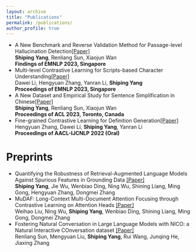 ```yaml
---
layout: archive
title: "Publications"
permalink: /publications/
author_profile: true
---
```

* A New Benchmark and Reverse Validation Method for Passage-level Hallucination Detection[\[Paper\]](https://arxiv.org/abs/2310.06498)<br />
**Shiping Yang**, Renliang Sun, Xiaojun Wan<br />
**Findings of EMNLP 2023, Singapore**
* Multi-level Contrastive Learning for Scripts-based Character Understanding[\[Paper\]](https://arxiv.org/abs/2310.13231)<br />
Dawei Li, Hengyuan Zhang, Yanran Li, **Shiping Yang**<br />
**Proceedings of EMNLP 2023, Singapore**
* A New Dataset and Empirical Study for Sentence Simplification in Chinese[\[Paper\]](https://aclanthology.org/2023.acl-long.462)<br />
**Shiping Yang**, Renliang Sun, Xiaojun Wan<br />
**Proceedings of ACL 2023, Toronto, Canada**
* Fine-grained Contrastive Learning for Definition Generation[\[Paper\]](https://aclanthology.org/2022.aacl-main.73)<br />
Hengyuan Zhang, Dawei Li, **Shiping Yang**, Yanran Li<br />
**Proceedings of AACL-IJCNLP 2022 (Oral)**

# Preprints
* Quantifying the Robustness of Retrieval-Augmented Language Models Against Spurious Features in Grounding Data
[\[Paper\]](https://arxiv.org/abs/2503.05587)<br />
**Shiping Yang**, Jie Wu, Wenbiao Ding, Ning Wu, Shining Liang, Ming Gong, Hengyuan Zhang, Dongmei Zhang<br />
* MuDAF: Long-Context Multi-Document Attention Focusing through Contrastive Learning on Attention Heads
[\[Paper\]](https://arxiv.org/abs/2502.13963)<br />
Weihao Liu, Ning Wu, **Shiping Yang**, Wenbiao Ding, Shining Liang, Ming Gong, Dongmei Zhang<br />
* Fostering Natural Conversation in Large Language Models with NICO: a Natural Interactive COnversation dataset
[\[Paper\]](https://arxiv.org/abs/2408.09330)<br />
Renliang Sun, Mengyuan Liu, **Shiping Yang**, Rui Wang, Junqing He, Jiaxing Zhang<br />